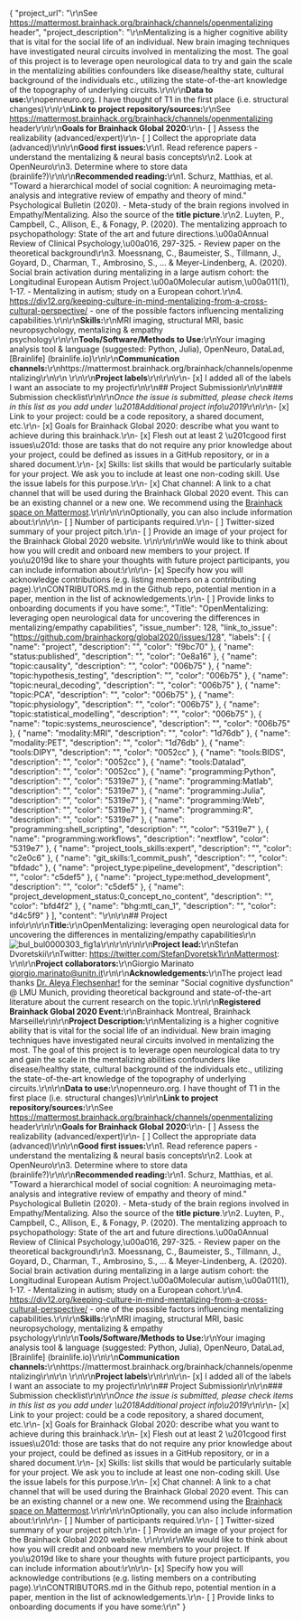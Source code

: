 {
  "project_url": "\r\nSee https://mattermost.brainhack.org/brainhack/channels/openmentalizing header",
  "project_description": "\r\nMentalizing is a higher cognitive ability that is vital for the social life of an individual. New brain imaging techniques have investigated neural circuits involved in mentalizing the most. The goal of this project is to leverage open neurological data to try and gain the scale in the mentalizing abilities confounders like disease/healthy state, cultural background of the individuals etc., utilizing the state-of-the-art knowledge of the topography of underlying circuits.\r\n\r\n**Data to use:**\r\nopenneuro.org. I have thought of T1 in the first place (i.e. structural changes)\r\n\r\n**Link to project repository/sources:**\r\nSee https://mattermost.brainhack.org/brainhack/channels/openmentalizing header\r\n\r\n**Goals for Brainhack Global 2020:**\r\n- [ ] Assess the realizability (advanced/expert)\r\n- [ ] Collect the appropriate data (advanced)\r\n\r\n**Good first issues:**\r\n1. Read reference papers - understand the mentalizing & neural basis concepts\r\n2. Look at OpenNeuro\r\n3. Determine where to store data (brainlife?)\r\n\r\n**Recommended reading:**\r\n1. Schurz, Matthias, et al. \"Toward a hierarchical model of social cognition: A neuroimaging meta-analysis and integrative review of empathy and theory of mind.\" Psychological Bulletin (2020). - Meta-study of the brain regions involved in Empathy/Mentalizing. Also the source of the **title picture**.\r\n2. Luyten, P., Campbell, C., Allison, E., & Fonagy, P. (2020). The mentalizing approach to psychopathology: State of the art and future directions.\u00a0Annual Review of Clinical Psychology,\u00a016, 297-325. - Review paper on the theoretical background\r\n3. Moessnang, C., Baumeister, S., Tillmann, J., Goyard, D., Charman, T., Ambrosino, S., ... & Meyer-Lindenberg, A. (2020). Social brain activation during mentalizing in a large autism cohort: the Longitudinal European Autism Project.\u00a0Molecular autism,\u00a011(1), 1-17. - Mentalizing in autism; study on a European cohort.\r\n4. https://div12.org/keeping-culture-in-mind-mentalizing-from-a-cross-cultural-perspective/ - one of the possible factors influencing mentalizing capabilities.\r\n\r\n**Skills:**\r\nMRI imaging, structural MRI, basic neuropsychology, mentalizing & empathy psychology\r\n\r\n**Tools/Software/Methods to Use:**\r\nYour imaging analysis tool & language (suggested: Python, Julia), OpenNeuro, DataLad, [Brainlife] (brainlife.io)\r\n\r\n**Communication channels:**\r\nhttps://mattermost.brainhack.org/brainhack/channels/openmentalizing\r\n\r\n<!-- [X] Video channel: Zoom --> \r\n\r\n**Project labels**\r\n<!-- Please prepend a hashtag (#) to all of the labels that fit your project, then tick the box below to state you did so (either by adding an 'x' between square brackets or by ticking it after submission). Please make sure that you stick by the labels listed for each topic below, rather than adding any new one, for further actions to work properly on the issue labels.\r\n\r\nE.g. my project is about the modulatory effect of salmon mousse on British supper survival\r\nIn the following list:\r\n```\r\nmeal:\r\nbrunch, supper\r\ntype:\r\nmousse, salmon, squid\r\n```\r\nI'm going to hashtag all of the labels I need my project to be indexed in:\r\n```\r\nmeal:\r\nbrunch, #supper\r\ntype:\r\n#mousse, #salmon, squid\r\n```\r\n\r\nNow the real list (please indicate all of the labels you'd like to add to your project):\r\n\r\n- Type of project:\r\ncoding_methods, data_management, documentation, #method_development,\r\n#pipeline_development, tutorial_recording, visualization\r\n\r\n- Project development status:\r\n#0_concept_no_content\r\n\r\n- Topic of the projet:\r\nBayesian_approaches, #causality, connectome, data_visualisation, deep_learning,\r\ndiffusion, diversity_inclusivity_equality, EEG_EventRelatedResponseModelling,\r\nEEG_source_modelling, Granger_causality, #hypothesis_testing, ICA, information_theory,\r\nmachine_learning, MR_methodologies, #neural_decoding, neural_encoding, neural_networks,\r\n#PCA, #physiology, reinforcement_learning, reproducible_scientific_methods, single_neuron_models,\r\n#statistical_modelling, #systems_neuroscience, tractography\r\n\r\n- Tools used in the project:\r\nAFNI, ANTs, #BIDS, Brainstorm, CPAC, #Datalad, #DIPY, FieldTrip, fMRIPrep, Freesurfer,\r\nFSL, Jupyter, MNE, MRtrix, Nipype, NWB, SPM\r\n\r\n- Tools skill level required to enter the project (more than one possible):\r\ncomfortable, #expert, familiar, no_skills_required\r\n\r\n- Programming language used in the project:\r\nno_programming_involved, C++, containerization, documentation, Java, #Julia, #Matlab,\r\n#Python, #R, #shell_scripting, Unix_command_line, #Web, #workflows\r\n\r\n- Modalities involved in the project (if any):\r\nbehavioral, DWI, ECG, ECOG, EEG, eye_tracking, fMRI, fNIRS, MEG, #MRI, #PET, TDCS, TMS\r\n\r\n- Git skills reuired to enter the project (more than one possible):\r\n0_no_git_skills, #1_commit_push, 2_branches_PRs, 3_continuous_integration\r\n-->\r\n\r\n- [x] I added all of the labels I want an associate to my project\r\n\r\n## Project Submission\r\n\r\n### Submission checklist\r\n\r\n*Once the issue is submitted, please check items in this list as you add under \u2018Additional project info\u2019*\r\n\r\n- [x] Link to your project: could be a code repository, a shared document, etc.\r\n- [x] Goals for Brainhack Global 2020: describe what you want to achieve during this brainhack.\r\n- [x] Flesh out at least 2 \u201cgood first issues\u201d: those are tasks that do not require any prior knowledge about your project, could be defined as issues in a GitHub repository, or in a shared document.\r\n- [x] Skills: list skills that would be particularly suitable for your project. We ask you to include at least one non-coding skill. Use the issue labels for this purpose.\r\n- [x] Chat channel: A link to a chat channel that will be used during the Brainhack Global 2020 event. This can be an existing channel or a new one. We recommend using the [Brainhack space on Mattermost](https://mattermost.brainhack.org/).\r\n<!-- [x] Video channel: A link to a video channel that will be used during the Brainhack Global 2020 Brainhack. This can be an existing channel or a new one. For instance a [Jitsi meet room](https://meet.jit.si/). **Please, do not make the video channel public in here**: post a message in your chat channel and pin it so that it remains private, you do not get undesired content, and contributors can still have access to it..-->\r\n\r\nOptionally, you can also include information about:\r\n\r\n- [ ] Number of participants required.\r\n- [ ] Twitter-sized summary of your project pitch.\r\n- [ ] Provide an image of your project for the Brainhack Global 2020 website. \r\n<!-- You can put an image anywhere in this issue and it will be used to build your project page on the website. -->\r\n\r\nWe would like to think about how you will credit and onboard new members to your project. If you\u2019d like to share your thoughts with future project participants, you can include information about:\r\n\r\n- [x] Specify how you will acknowledge contributions (e.g. listing members on a contributing page).\r\nCONTRIBUTORS.md in the Github repo, potential mention in a paper, mention in the list of acknowledgements.\r\n- [ ] Provide links to onboarding documents if you have some:",
  "Title": "OpenMentalizing: leveraging open neurological data for uncovering the differences in mentalizing/empathy capabilities",
  "issue_number": 128,
  "link_to_issue": "https://github.com/brainhackorg/global2020/issues/128",
  "labels": [
    {
      "name": "project",
      "description": "",
      "color": "f9bc70"
    },
    {
      "name": "status:published",
      "description": "",
      "color": "0e8a16"
    },
    {
      "name": "topic:causality",
      "description": "",
      "color": "006b75"
    },
    {
      "name": "topic:hypothesis_testing",
      "description": "",
      "color": "006b75"
    },
    {
      "name": "topic:neural_decoding",
      "description": "",
      "color": "006b75"
    },
    {
      "name": "topic:PCA",
      "description": "",
      "color": "006b75"
    },
    {
      "name": "topic:physiology",
      "description": "",
      "color": "006b75"
    },
    {
      "name": "topic:statistical_modelling",
      "description": "",
      "color": "006b75"
    },
    {
      "name": "topic:systems_neuroscience",
      "description": "",
      "color": "006b75"
    },
    {
      "name": "modality:MRI",
      "description": "",
      "color": "1d76db"
    },
    {
      "name": "modality:PET",
      "description": "",
      "color": "1d76db"
    },
    {
      "name": "tools:DIPY",
      "description": "",
      "color": "0052cc"
    },
    {
      "name": "tools:BIDS",
      "description": "",
      "color": "0052cc"
    },
    {
      "name": "tools:Datalad",
      "description": "",
      "color": "0052cc"
    },
    {
      "name": "programming:Python",
      "description": "",
      "color": "5319e7"
    },
    {
      "name": "programming:Matlab",
      "description": "",
      "color": "5319e7"
    },
    {
      "name": "programming:Julia",
      "description": "",
      "color": "5319e7"
    },
    {
      "name": "programming:Web",
      "description": "",
      "color": "5319e7"
    },
    {
      "name": "programming:R",
      "description": "",
      "color": "5319e7"
    },
    {
      "name": "programming:shell_scripting",
      "description": "",
      "color": "5319e7"
    },
    {
      "name": "programming:workflows",
      "description": "nextflow",
      "color": "5319e7"
    },
    {
      "name": "project_tools_skills:expert",
      "description": "",
      "color": "c2e0c6"
    },
    {
      "name": "git_skills:1_commit_push",
      "description": "",
      "color": "bfdadc"
    },
    {
      "name": "project_type:pipeline_development",
      "description": "",
      "color": "c5def5"
    },
    {
      "name": "project_type:method_development",
      "description": "",
      "color": "c5def5"
    },
    {
      "name": "project_development_status:0_concept_no_content",
      "description": "",
      "color": "bfd4f2"
    },
    {
      "name": "bhg:mtl_can_1",
      "description": "",
      "color": "d4c5f9"
    }
  ],
  "content": "<!-- Guidelines\r\n\r\nWe are very excited to meet you at Brainhack Global 2020 \ud83c\udf89. To submit a project, you need to be an attendee to one of the Brainhack Global 2020 events listed on the [Brainhack Global 2020 webpage](https://brainhack.org/global2020/events/). Please, register for the event that is most suitable to your location, time zone, interest, and/or project prior to submitting one. Thank you!\r\n\r\nWe have prepared a checklist to help with your project submission. Here is how to proceed:\r\n\r\nBefore filling in any part please check items in the checklist below as you go through them.\r\nOnce you are done (at least all 'required' items must be provided), please delete the \"Guidelines\" section, submit your issue and add a comment saying 'Hi @Brainhack-Global/project-monitors: my project is ready!'\r\nThank you!\r\n\r\nAfter the issue is submitted, we will assign a 'project monitor' from the event location that you are registered with to review your submission. Once the submission is approved by the 'project monitor', they will add the label 'Project is ready' and it will appear on [Brainhack Global 2020 Projects](https://brainhack.org/global2020/projects) page with a separate project dedicated webpage. \r\n\r\nNote that you can always update your issue which will also change your page on the website accordingly.\r\n\r\nIf at any time you need help from us or anything is unclear, please add a comment and ping your project monitor. Our team is here to help! -->\r\n\r\n## Project info\r\n\r\n**Title:**\r\nOpenMentalizing: leveraging open neurological data for uncovering the differences in mentalizing/empathy capabilities\r\n![bul_bul0000303_fig1a](https://user-images.githubusercontent.com/17748742/107964514-a991e880-6fa9-11eb-9a91-1fb47505bc07.jpg)\r\n\r\n\r\n\r\n**Project lead:**\r\nStefan Dvoretskii\r\nTwitter: https://twitter.com/StefanDvoretsk1\r\nMattermost: \r\n\r\n**Project collaborators:**\r\nGiorgio Marinato <giorgio.marinato@unitn.it>\r\n\r\n**Acknowledgements:**\r\nThe project lead thanks [Dr. Aleya Flechsenhar!](https://www.psy.lmu.de/klin/personen/wiss_ma/aleya-flechsenhar/index.html) for the seminar \"Social cognitive dysfunction\" @ LMU Munich, providing theoretical background and state-of-the-art literature about the current research on the topic.\r\n\r\n**Registered Brainhack Global 2020 Event:**\r\nBrainhack Montreal, Brainhack Marseille\r\n\r\n**Project Description:**\r\nMentalizing is a higher cognitive ability that is vital for the social life of an individual. New brain imaging techniques have investigated neural circuits involved in mentalizing the most. The goal of this project is to leverage open neurological data to try and gain the scale in the mentalizing abilities confounders like disease/healthy state, cultural background of the individuals etc., utilizing the state-of-the-art knowledge of the topography of underlying circuits.\r\n\r\n**Data to use:**\r\nopenneuro.org. I have thought of T1 in the first place (i.e. structural changes)\r\n\r\n**Link to project repository/sources:**\r\nSee https://mattermost.brainhack.org/brainhack/channels/openmentalizing header\r\n\r\n**Goals for Brainhack Global 2020:**\r\n- [ ] Assess the realizability (advanced/expert)\r\n- [ ] Collect the appropriate data (advanced)\r\n\r\n**Good first issues:**\r\n1. Read reference papers - understand the mentalizing & neural basis concepts\r\n2. Look at OpenNeuro\r\n3. Determine where to store data (brainlife?)\r\n\r\n**Recommended reading:**\r\n1. Schurz, Matthias, et al. \"Toward a hierarchical model of social cognition: A neuroimaging meta-analysis and integrative review of empathy and theory of mind.\" Psychological Bulletin (2020). - Meta-study of the brain regions involved in Empathy/Mentalizing. Also the source of the **title picture**.\r\n2. Luyten, P., Campbell, C., Allison, E., & Fonagy, P. (2020). The mentalizing approach to psychopathology: State of the art and future directions.\u00a0Annual Review of Clinical Psychology,\u00a016, 297-325. - Review paper on the theoretical background\r\n3. Moessnang, C., Baumeister, S., Tillmann, J., Goyard, D., Charman, T., Ambrosino, S., ... & Meyer-Lindenberg, A. (2020). Social brain activation during mentalizing in a large autism cohort: the Longitudinal European Autism Project.\u00a0Molecular autism,\u00a011(1), 1-17. - Mentalizing in autism; study on a European cohort.\r\n4. https://div12.org/keeping-culture-in-mind-mentalizing-from-a-cross-cultural-perspective/ - one of the possible factors influencing mentalizing capabilities.\r\n\r\n**Skills:**\r\nMRI imaging, structural MRI, basic neuropsychology, mentalizing & empathy psychology\r\n\r\n**Tools/Software/Methods to Use:**\r\nYour imaging analysis tool & language (suggested: Python, Julia), OpenNeuro, DataLad, [Brainlife] (brainlife.io)\r\n\r\n**Communication channels:**\r\nhttps://mattermost.brainhack.org/brainhack/channels/openmentalizing\r\n\r\n<!-- [X] Video channel: Zoom --> \r\n\r\n**Project labels**\r\n<!-- Please prepend a hashtag (#) to all of the labels that fit your project, then tick the box below to state you did so (either by adding an 'x' between square brackets or by ticking it after submission). Please make sure that you stick by the labels listed for each topic below, rather than adding any new one, for further actions to work properly on the issue labels.\r\n\r\nE.g. my project is about the modulatory effect of salmon mousse on British supper survival\r\nIn the following list:\r\n```\r\nmeal:\r\nbrunch, supper\r\ntype:\r\nmousse, salmon, squid\r\n```\r\nI'm going to hashtag all of the labels I need my project to be indexed in:\r\n```\r\nmeal:\r\nbrunch, #supper\r\ntype:\r\n#mousse, #salmon, squid\r\n```\r\n\r\nNow the real list (please indicate all of the labels you'd like to add to your project):\r\n\r\n- Type of project:\r\ncoding_methods, data_management, documentation, #method_development,\r\n#pipeline_development, tutorial_recording, visualization\r\n\r\n- Project development status:\r\n#0_concept_no_content\r\n\r\n- Topic of the projet:\r\nBayesian_approaches, #causality, connectome, data_visualisation, deep_learning,\r\ndiffusion, diversity_inclusivity_equality, EEG_EventRelatedResponseModelling,\r\nEEG_source_modelling, Granger_causality, #hypothesis_testing, ICA, information_theory,\r\nmachine_learning, MR_methodologies, #neural_decoding, neural_encoding, neural_networks,\r\n#PCA, #physiology, reinforcement_learning, reproducible_scientific_methods, single_neuron_models,\r\n#statistical_modelling, #systems_neuroscience, tractography\r\n\r\n- Tools used in the project:\r\nAFNI, ANTs, #BIDS, Brainstorm, CPAC, #Datalad, #DIPY, FieldTrip, fMRIPrep, Freesurfer,\r\nFSL, Jupyter, MNE, MRtrix, Nipype, NWB, SPM\r\n\r\n- Tools skill level required to enter the project (more than one possible):\r\ncomfortable, #expert, familiar, no_skills_required\r\n\r\n- Programming language used in the project:\r\nno_programming_involved, C++, containerization, documentation, Java, #Julia, #Matlab,\r\n#Python, #R, #shell_scripting, Unix_command_line, #Web, #workflows\r\n\r\n- Modalities involved in the project (if any):\r\nbehavioral, DWI, ECG, ECOG, EEG, eye_tracking, fMRI, fNIRS, MEG, #MRI, #PET, TDCS, TMS\r\n\r\n- Git skills reuired to enter the project (more than one possible):\r\n0_no_git_skills, #1_commit_push, 2_branches_PRs, 3_continuous_integration\r\n-->\r\n\r\n- [x] I added all of the labels I want an associate to my project\r\n\r\n## Project Submission\r\n\r\n### Submission checklist\r\n\r\n*Once the issue is submitted, please check items in this list as you add under \u2018Additional project info\u2019*\r\n\r\n- [x] Link to your project: could be a code repository, a shared document, etc.\r\n- [x] Goals for Brainhack Global 2020: describe what you want to achieve during this brainhack.\r\n- [x] Flesh out at least 2 \u201cgood first issues\u201d: those are tasks that do not require any prior knowledge about your project, could be defined as issues in a GitHub repository, or in a shared document.\r\n- [x] Skills: list skills that would be particularly suitable for your project. We ask you to include at least one non-coding skill. Use the issue labels for this purpose.\r\n- [x] Chat channel: A link to a chat channel that will be used during the Brainhack Global 2020 event. This can be an existing channel or a new one. We recommend using the [Brainhack space on Mattermost](https://mattermost.brainhack.org/).\r\n<!-- [x] Video channel: A link to a video channel that will be used during the Brainhack Global 2020 Brainhack. This can be an existing channel or a new one. For instance a [Jitsi meet room](https://meet.jit.si/). **Please, do not make the video channel public in here**: post a message in your chat channel and pin it so that it remains private, you do not get undesired content, and contributors can still have access to it..-->\r\n\r\nOptionally, you can also include information about:\r\n\r\n- [ ] Number of participants required.\r\n- [ ] Twitter-sized summary of your project pitch.\r\n- [ ] Provide an image of your project for the Brainhack Global 2020 website. \r\n<!-- You can put an image anywhere in this issue and it will be used to build your project page on the website. -->\r\n\r\nWe would like to think about how you will credit and onboard new members to your project. If you\u2019d like to share your thoughts with future project participants, you can include information about:\r\n\r\n- [x] Specify how you will acknowledge contributions (e.g. listing members on a contributing page).\r\nCONTRIBUTORS.md in the Github repo, potential mention in a paper, mention in the list of acknowledgements.\r\n- [ ] Provide links to onboarding documents if you have some:\r\n"
}